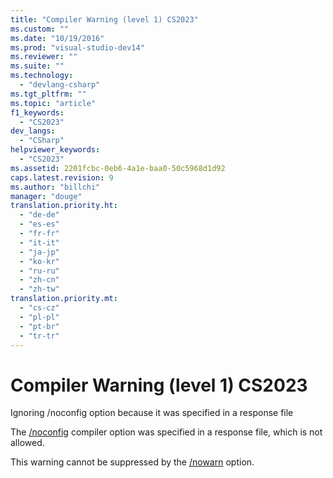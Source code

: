 ```yaml
---
title: "Compiler Warning (level 1) CS2023"
ms.custom: ""
ms.date: "10/19/2016"
ms.prod: "visual-studio-dev14"
ms.reviewer: ""
ms.suite: ""
ms.technology: 
  - "devlang-csharp"
ms.tgt_pltfrm: ""
ms.topic: "article"
f1_keywords: 
  - "CS2023"
dev_langs: 
  - "CSharp"
helpviewer_keywords: 
  - "CS2023"
ms.assetid: 2201fcbc-0eb6-4a1e-baa0-50c5968d1d92
caps.latest.revision: 9
ms.author: "billchi"
manager: "douge"
translation.priority.ht: 
  - "de-de"
  - "es-es"
  - "fr-fr"
  - "it-it"
  - "ja-jp"
  - "ko-kr"
  - "ru-ru"
  - "zh-cn"
  - "zh-tw"
translation.priority.mt: 
  - "cs-cz"
  - "pl-pl"
  - "pt-br"
  - "tr-tr"
---
```

# Compiler Warning (level 1) CS2023
Ignoring /noconfig option because it was specified in a response file  
  
 The [/noconfig](../Topic/-noconfig%20\(C%23%20Compiler%20Options\).md) compiler option was specified in a response file, which is not allowed.  
  
 This warning cannot be suppressed by the [/nowarn](../Topic/-nowarn%20\(C%23%20Compiler%20Options\).md) option.